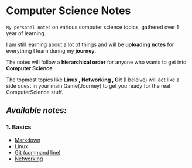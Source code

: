# Computer Science Notes 




`My personal notes` on various computer science topics, gathered over 1 year of learning.

I am still learning about a lot of things and will be **uploading notes** for everything I learn during my **journey**.

The notes will follow a **hierarchical order** for anyone who wants to get into **Computer Science** 

The topmost topics like **Linux , Networking , Git** (I beleive) will act like a side quest in your main Game(Journey) to get you ready for the real ComputerScience stuff. 


## ***Available notes:***

### 1. Basics

* [Markdown](https://github.com/parthshr370/Computer-Science-Notes/blob/main/Notes/Markdown-Notes.md)
* Linux
* [Git (command line)](https://github.com/parthshr370/Computer-Science-Notes/blob/main/Notes/Git%20and%20Github.md)
* [Networking](https://github.com/parthshr370/Computer-Science-Notes/blob/main/Notes/Computer%20Networking.md)





